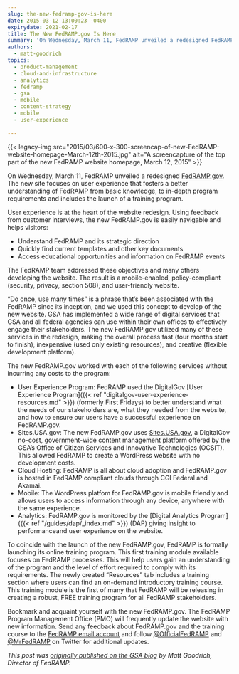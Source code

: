 ```yaml
---
slug: the-new-fedramp-gov-is-here
date: 2015-03-12 13:00:23 -0400
expirydate: 2021-02-17
title: The New FedRAMP.gov Is Here
summary: 'On Wednesday, March 11, FedRAMP unveiled a redesigned FedRAMP.gov. The new site focuses on user experience that fosters a better understanding of FedRAMP from basic knowledge, to in-depth program requirements and includes the launch of a'
authors:
  - matt-goodrich
topics:
  - product-management
  - cloud-and-infrastructure
  - analytics
  - fedramp
  - gsa
  - mobile
  - content-strategy
  - mobile
  - user-experience
  
---
```


{{< legacy-img src="2015/03/600-x-300-screencap-of-new-FedRAMP-website-homepage-March-12th-2015.jpg" alt="A screencapture of the top part of the new FedRAMP website homepage, March 12, 2015" >}}

On Wednesday, March 11, FedRAMP unveiled a redesigned [FedRAMP.gov](https://www.fedramp.gov/). The new site focuses on user experience that fosters a better understanding of FedRAMP from basic knowledge, to in-depth program requirements and includes the launch of a training program.

User experience is at the heart of the website redesign. Using feedback from customer interviews, the new FedRAMP.gov is easily navigable and helps visitors:

  * Understand FedRAMP and its strategic direction
  * Quickly find current templates and other key documents
  * Access educational opportunities and information on FedRAMP events

The FedRAMP team addressed these objectives and many others developing the website. The result is a mobile-enabled, policy-compliant (security, privacy, section 508), and user-friendly website.

“Do once, use many times” is a phrase that’s been associated with the FedRAMP since its inception, and we used this concept to develop of the new website. GSA has implemented a wide range of digital services that GSA and all federal agencies can use within their own offices to effectively engage their stakeholders. The new FedRAMP.gov utilized many of these services in the redesign, making the overall process fast (four months start to finish), inexpensive (used only existing resources), and creative (flexible development platform).

The new FedRAMP.gov worked with each of the following services without incurring any costs to the program:

  * User Experience Program: FedRAMP used the DigitalGov [User Experience Program]({{< ref "digitalgov-user-experience-resources.md" >}}) (formerly First Fridays) to better understand what the needs of our stakeholders are, what they needed from the website, and how to ensure our users have a successful experience on FedRAMP.gov.
  * Sites.USA.gov: The new FedRAMP.gov uses [Sites.USA.gov](https://sites.usa.gov/), a DigitalGov no-cost, government-wide content management platform offered by the GSA’s Office of Citizen Services and Innovative Technologies (OCSIT). This allowed FedRAMP to create a WordPress website with no development costs.
  * Cloud Hosting: FedRAMP is all about cloud adoption and FedRAMP.gov is hosted in FedRAMP compliant clouds through CGI Federal and Akamai.
  * Mobile: The WordPress platfom for FedRAMP.gov is mobile friendly and allows users to access information through any device, anywhere with the same experience.
  * Analytics: FedRAMP.gov is monitored by the [Digital Analytics Program]({{< ref "/guides/dap/_index.md" >}}) (DAP) giving insight to performanceand user experience on the website.

To coincide with the launch of the new FedRAMP.gov, FedRAMP is formally launching its online training program. This first training module available focuses on FedRAMP processes. This will help users gain an understanding of the program and the level of effort required to comply with its requirements. The newly created “Resources” tab includes a training section where users can find an on-demand introductory training course. This training module is the first of many that FedRAMP will be releasing in creating a robust, FREE training program for all FedRAMP stakeholders.

Bookmark and acquaint yourself with the new FedRAMP.gov. The FedRAMP Program Management Office (PMO) will frequently update the website with new information. Send any feedback about FedRAMP.gov and the training course to the [FedRAMP email account](mailto:info@fedramp.gov) and follow [@OfficialFedRAMP](https://twitter.com/officialfedramp) and [@MrFedRAMP](https://twitter.com/mrfedramp) on Twitter for additional updates.

_This post was [originally published on the GSA blog](http://gsablogs.gsa.gov/gsablog/2015/03/10/the-new-fedramp-gov-is-here/) by Matt Goodrich, Director of FedRAMP._
